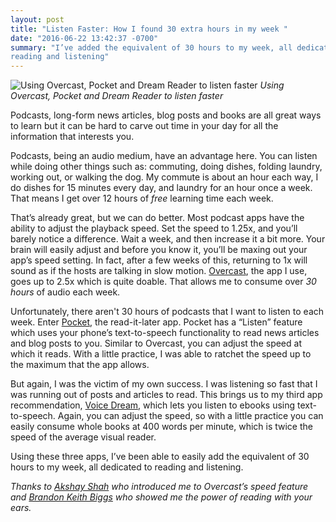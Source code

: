 ```yaml
---
layout: post
title: "Listen Faster: How I found 30 extra hours in my week "
date: "2016-06-22 13:42:37 -0700"
summary: "I’ve added the equivalent of 30 hours to my week, all dedicated to
reading and listening"
---
```


![Using Overcast, Pocket and Dream Reader to listen
faster](/images/listen-faster.jpg)
*Using Overcast, Pocket and Dream Reader to listen faster*

Podcasts, long-form news articles, blog posts and books are all great ways to
learn but it can be hard to carve out time in your day for all the information
that interests you.

Podcasts, being an audio medium, have an advantage here. You can listen while
doing other things such as: commuting, doing dishes, folding laundry, working
out, or walking the dog. My commute is about an hour each way, I do dishes for
15 minutes every day, and laundry for an hour once a week. That means I get
over 12 hours of _free_ learning time each week.

That’s already great, but we can do better. Most podcast apps have the ability
to adjust the playback speed. Set the speed to 1.25x, and you’ll barely notice
a difference. Wait a week, and then increase it a bit more. Your brain will
easily adjust and before you know it, you’ll be maxing out your app’s speed
setting. In fact, after a few weeks of this, returning to 1x will sound as if
the hosts are talking in slow motion. [Overcast], the app I use, goes up to
2.5x which is quite doable. That allows me to consume over _30 hours_ of
audio each week.

Unfortunately, there aren't 30 hours of podcasts that I want to listen to each
week. Enter [Pocket], the read-it-later app. Pocket has a “Listen” feature
which uses your phone’s text-to-speech functionality to read news articles and
blog posts to you. Similar to Overcast, you can adjust the speed at which it
reads. With a little practice, I was able to ratchet the speed up to the
maximum that the app allows.

But again, I was the victim of my own success. I was listening so fast that
I was running out of posts and articles to read. This brings us to my third app
recommendation, [Voice Dream], which lets you listen to ebooks using
text-to-speech. Again, you can adjust the speed, so with a little practice you
can easily consume whole books at 400 words per minute, which is twice the
speed of the average visual reader.

Using these three apps, I’ve been able to easily add the equivalent of 30 hours
to my week, all dedicated to reading and listening.

_Thanks to [Akshay Shah] who introduced me to Overcast’s speed feature and
[Brandon Keith Biggs] who showed me the power of reading with your ears._


[Overcast]: https://overcast.fm/
[Pocket]: https://getpocket.com/
[Voice Dream]: http://www.voicedream.com/
[Brandon Keith Biggs]: http://brandonkeithbiggs.com/
[Akshay Shah]: http://www.akshayshah.org/
